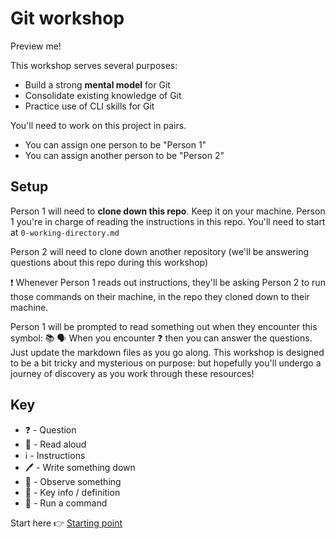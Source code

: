# Git workshop

Preview me!

This workshop serves several purposes:

- Build a strong **mental model** for Git
- Consolidate existing knowledge of Git
- Practice use of CLI skills for Git

You'll need to work on this project in pairs.

- You can assign one person to be "Person 1"
- You can assign another person to be "Person 2"

## Setup

Person 1 will need to **clone down this repo**. Keep it on your machine. Person 1 you're in charge of reading the instructions in this repo. You'll need to start at `0-working-directory.md`

Person 2 will need to clone down another repository (we'll be answering questions about this repo during this workshop)

❗ Whenever Person 1 reads out instructions, they'll be asking Person 2 to run those commands on their machine, in the repo they cloned down to their machine.

Person 1 will be prompted to read something out when they encounter this symbol: 📚 🗣️
When you encounter ❓ then you can answer the questions. Just update the markdown files as you go along.
This workshop is designed to be a bit tricky and mysterious on purpose: but hopefully you'll undergo a journey of discovery as you work through these resources!


## Key

- ❓ - Question
- 📖 - Read aloud
- ℹ️ - Instructions
- 🖊️ - Write something down
- 👀 - Observe something
- 🔑 - Key info / definition
- 🏃 - Run a command






Start here 👉 [Starting point](./0-working-directory.md)